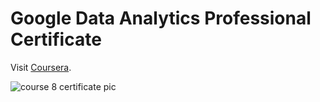 # Google Data Analytics Professional Certificate
Visit [Coursera]([https://pages.github.com/](https://www.coursera.org/professional-certificates/google-data-analytics)).

![course 8 certificate pic](https://user-images.githubusercontent.com/69259777/185797604-05ae4450-bd45-4085-aac6-bb5aff64ed63.PNG)


